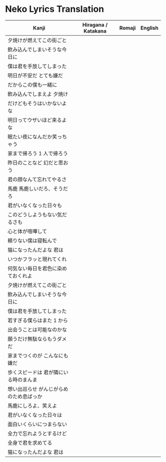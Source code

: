 # Neko Lyrics Translation

| Kanji                                   | Hiragana / Katakana | Romaji | English |
| --------------------------------------- | ------------------- | ------ | ------- |
| 夕焼けが燃えてこの街ごと                |                     |        |         |
| 飲み込んでしまいそうな今日に            |                     |        |         |
| 僕は君を手放してしまった                |                     |        |         |
| 明日が不安だ とても嫌だ                 |                     |        |         |
| だからこの僕も一緒に                    |                     |        |         |
| 飲み込んでしまえよ 夕焼け               |                     |        |         |
| だけどもそうはいかないよな              |                     |        |         |
| 明日ってウザいほど来るよな              |                     |        |         |
| 眠たい夜になんだか笑っちゃう            |                     |        |         |
| 家まで帰ろう 1 人で帰ろう               |                     |        |         |
| 昨日のことなど 幻だと思おう             |                     |        |         |
| 君の顔なんて忘れてやるさ                |                     |        |         |
| 馬鹿 馬鹿しいだろ、そうだろ             |                     |        |         |
| 君がいなくなった日々も                  |                     |        |         |
| このどうしようもない気だるさも          |                     |        |         |
| 心と体が喧嘩して                        |                     |        |         |
| 頼りない僕は寝転んで                    |                     |        |         |
| 猫になったんだよな 君は                 |                     |        |         |
| いつかフラッと現れてくれ                |                     |        |         |
| 何気ない毎日を君色に染めておくれよ      |                     |        |         |
| 夕焼けが燃えてこの街ごと                |                     |        |         |
| 飲み込んでしまいそうな今日に            |                     |        |         |
| 僕は君を手放してしまった                |                     |        |         |
| 若すぎる僕らはまた 1 から               |                     |        |         |
| 出会うことは可能なのかな                |                     |        |         |
| 願うだけ無駄ならもうダメだ              |                     |        |         |
| 家までつくのが こんなにも嫌だ           |                     |        |         |
| 歩くスピードは 君が隣にいる時のまんま   |                     |        |         |
| 想い出巡らせ がんじがらめのため息ばっか |                     |        |         |
| 馬鹿にしろよ、笑えよ                    |                     |        |         |
| 君がいなくなった日々は                  |                     |        |         |
| 面白いくらいにつまらない                |                     |        |         |
| 全力で忘れようとするけど                |                     |        |         |
| 全身で君を求めてる                      |                     |        |         |
| 猫になったんだよな 君は                 |                     |        |         |
